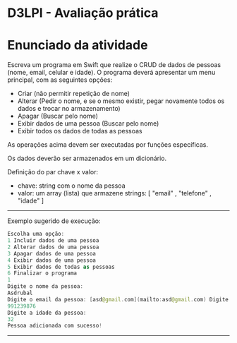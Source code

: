 # D3LPI - Avaliação prática

# Enunciado da atividade

Escreva um programa em Swift que realize o CRUD de dados de pessoas (nome, email, celular e idade).
O programa deverá apresentar um menu principal, com as seguintes opções:

- Criar (não permitir repetição de nome)
- Alterar (Pedir o nome, e se o mesmo existir, pegar novamente todos os dados e trocar no armazenamento)
- Apagar (Buscar pelo nome)
- Exibir dados de uma pessoa (Buscar pelo nome)
- Exibir todos os dados de todas as pessoas

As operações acima devem ser executadas por funções específicas.

Os dados deverão ser armazenados em um dicionário.

Definição do par chave x valor:

- chave: string com o nome da pessoa
- valor: um array (lista) que armazene strings: [ "email" , "telefone" , "idade" ]

---

Exemplo sugerido de execução:

```swift
Escolha uma opção:
1 Incluir dados de uma pessoa
2 Alterar dados de uma pessoa
3 Apagar dados de uma pessoa
4 Exibir dados de uma pessoa
5 Exibir dados de todas as pessoas
6 Finalizar o programa
1
Digite o nome da pessoa:
Asdrubal
Digite o email da pessoa: [asd@gmail.com](mailto:asd@gmail.com) Digite o telefone da pessoa:
991239876
Digite a idade da pessoa:
32
Pessoa adicionada com sucesso!
```

---